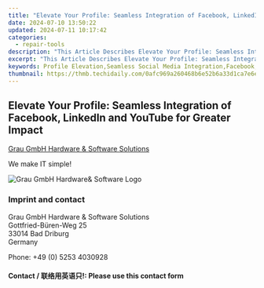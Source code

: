 ```yaml
---
title: "Elevate Your Profile: Seamless Integration of Facebook, LinkedIn and YouTube for Greater Impact"
date: 2024-07-10 13:50:22
updated: 2024-07-11 10:17:42
categories:
  - repair-tools
description: "This Article Describes Elevate Your Profile: Seamless Integration of Facebook, LinkedIn and YouTube for Greater Impact"
excerpt: "This Article Describes Elevate Your Profile: Seamless Integration of Facebook, LinkedIn and YouTube for Greater Impact"
keywords: Profile Elevation,Seamless Social Media Integration,Facebook, LinkedIn & YouTube Strategy,Social Media Synergy,Maximizing Impact on Social Platforms,Effective Online Presence Strategy,Cross-Platform Social Media Tactics
thumbnail: https://thmb.techidaily.com/0afc969a260468b6e52b6a33d1ca7e6eed63bd07ec976231956f9d4e1713d1ee.jpg
---
```


## Elevate Your Profile: Seamless Integration of Facebook, LinkedIn and YouTube for Greater Impact

[Grau GmbH Hardware & Software Solutions](https://main.grauonline.de/)

We make IT simple!

![Grau GmbH Hardware& Software Logo](https://main.grauonline.de/wp-content/uploads/2021/05/output-onlinepngtools.png)

### Imprint and contact

 Grau GmbH Hardware & Software Solutions  
 Gottfried-Büren-Weg 25  
 33014 Bad Driburg  
 Germany

Phone: +49 (0) 5253 4030928

#### Contact / 联络用英语只!: Please use this contact form

<ins class="adsbygoogle"
     style="display:block"
     data-ad-format="autorelaxed"
     data-ad-client="ca-pub-7571918770474297"
     data-ad-slot="1223367746"></ins>



<ins class="adsbygoogle"
     style="display:block"
     data-ad-client="ca-pub-7571918770474297"
     data-ad-slot="8358498916"
     data-ad-format="auto"
     data-full-width-responsive="true"></ins>
